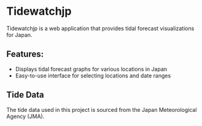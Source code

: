 # Tidewatchjp
Tidewatchjp is a web application that provides tidal forecast visualizations for Japan.

## Features:
- Displays tidal forecast graphs for various locations in Japan
- Easy-to-use interface for selecting locations and date ranges

## Tide Data
The tide data used in this project is sourced from the Japan Meteorological Agency (JMA).
